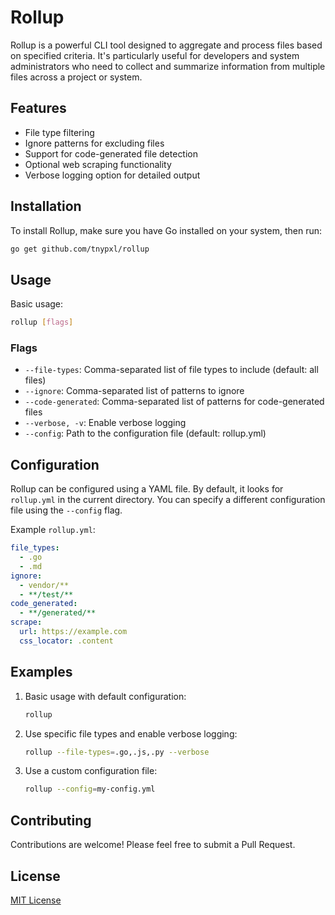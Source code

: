 # Rollup

Rollup is a powerful CLI tool designed to aggregate and process files based on specified criteria. It's particularly useful for developers and system administrators who need to collect and summarize information from multiple files across a project or system.

## Features

- File type filtering
- Ignore patterns for excluding files
- Support for code-generated file detection
- Optional web scraping functionality
- Verbose logging option for detailed output

## Installation

To install Rollup, make sure you have Go installed on your system, then run:

```bash
go get github.com/tnypxl/rollup
```

## Usage

Basic usage:

```bash
rollup [flags]
```

### Flags

- `--file-types`: Comma-separated list of file types to include (default: all files)
- `--ignore`: Comma-separated list of patterns to ignore
- `--code-generated`: Comma-separated list of patterns for code-generated files
- `--verbose, -v`: Enable verbose logging
- `--config`: Path to the configuration file (default: rollup.yml)

## Configuration

Rollup can be configured using a YAML file. By default, it looks for `rollup.yml` in the current directory. You can specify a different configuration file using the `--config` flag.

Example `rollup.yml`:

```yaml
file_types:
  - .go
  - .md
ignore:
  - vendor/**
  - **/test/**
code_generated:
  - **/generated/**
scrape:
  url: https://example.com
  css_locator: .content
```

## Examples

1. Basic usage with default configuration:
   ```bash
   rollup
   ```

2. Use specific file types and enable verbose logging:
   ```bash
   rollup --file-types=.go,.js,.py --verbose
   ```

3. Use a custom configuration file:
   ```bash
   rollup --config=my-config.yml
   ```

## Contributing

Contributions are welcome! Please feel free to submit a Pull Request.

## License

[MIT License](LICENSE)
